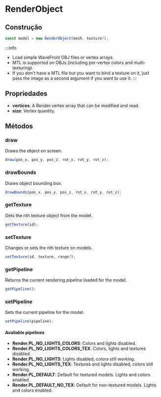 # RenderObject

## Construção

```js
const model = new RenderObject(mesh, texture?);
```

:::info
- Load simple WaveFront OBJ files or vertex arrays.
- MTL is supported on OBJs (including per-vertex colors and multi-texturing).
- If you don't have a MTL file but you want to bind a texture on it, just pass the image as a second argument if you want to use it. 
:::

## Propriedades

- **vertices**: A Render.vertex array that can be modified and read.
- **size**: Vertex quantity.

## Métodos

### draw

Draws the object on screen.

```js
draw(pos_x, pos_y, pos_z, rot_x, rot_y, rot_z);
```

### drawBounds

Draws object bounding box.

```js
drawBounds(pos_x, pos_y, pos_z, rot_x, rot_y, rot_z);
```

### getTexture

Gets the nth texture object from the model.

```js
getTexture(id);
```

### setTexture

Changes or sets the nth texture on models.

```js
setTexture(id, texture, range?);
```

### getPipeline

Returns the current rendering pipeline loaded for the model.

```js
getPipeline();
```

### setPipeline

Sets the current pipeline for the model. 

```js
setPipeline(pipeline);
```

#### Available pipelines

- **Render.PL_NO_LIGHTS_COLORS**: Colors and lights disabled.
- **Render.PL_NO_LIGHTS_COLORS_TEX**: Colors, lights and textures disabled.
- **Render.PL_NO_LIGHTS**: Lights disabled, colors still working.
- **Render.PL_NO_LIGHTS_TEX**: Textures and lights disabled, colors still working.
- **Render.PL_DEFAULT**: Default for textured models. Lights and colors enabled.
- **Render.PL_DEFAULT_NO_TEX**: Default for non-textured models. Lights and colors enabled.
